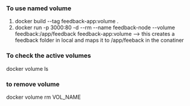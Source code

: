 ### To use named volume
1. docker build --tag feedback-app:volume .
2. docker run -p 3000:80 -d --rm --name feedback-node --volume feedback:/app/feedback feedback-app:volume   --> this creates a feedback folder in local and maps it to /app/feeback
in the conatiner

### To check the active volumes
docker volume ls

### to remove volume
docker volume rm VOL_NAME